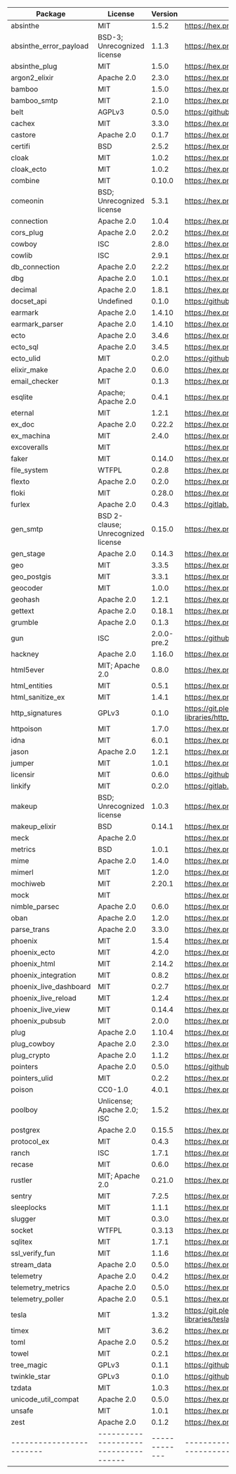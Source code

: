 
| Package                | License                            | Version     | Link                                                                |
|------------------------|------------------------------------|-------------|---------------------------------------------------------------------|
| absinthe               | MIT                                | 1.5.2       | https://hex.pm/packages/absinthe                                    |
| absinthe_error_payload | BSD-3; Unrecognized license        | 1.1.3       | https://hex.pm/packages/absinthe_error_payload                      |
| absinthe_plug          | MIT                                | 1.5.0       | https://hex.pm/packages/absinthe_plug                               |
| argon2_elixir          | Apache 2.0                         | 2.3.0       | https://hex.pm/packages/argon2_elixir                               |
| bamboo                 | MIT                                | 1.5.0       | https://hex.pm/packages/bamboo                                      |
| bamboo_smtp            | MIT                                | 2.1.0       | https://hex.pm/packages/bamboo_smtp                                 |
| belt                   | AGPLv3                             | 0.5.0       | https://github.com/commonspub/belt                                  |
| cachex                 | MIT                                | 3.3.0       | https://hex.pm/packages/cachex                                      |
| castore                | Apache 2.0                         | 0.1.7       | https://hex.pm/packages/castore                                     |
| certifi                | BSD                                | 2.5.2       | https://hex.pm/packages/certifi                                     |
| cloak                  | MIT                                | 1.0.2       | https://hex.pm/packages/cloak                                       |
| cloak_ecto             | MIT                                | 1.0.2       | https://hex.pm/packages/cloak_ecto                                  |
| combine                | MIT                                | 0.10.0      | https://hex.pm/packages/combine                                     |
| comeonin               | BSD; Unrecognized license          | 5.3.1       | https://hex.pm/packages/comeonin                                    |
| connection             | Apache 2.0                         | 1.0.4       | https://hex.pm/packages/connection                                  |
| cors_plug              | Apache 2.0                         | 2.0.2       | https://hex.pm/packages/cors_plug                                   |
| cowboy                 | ISC                                | 2.8.0       | https://hex.pm/packages/cowboy                                      |
| cowlib                 | ISC                                | 2.9.1       | https://hex.pm/packages/cowlib                                      |
| db_connection          | Apache 2.0                         | 2.2.2       | https://hex.pm/packages/db_connection                               |
| dbg                    | Apache 2.0                         | 1.0.1       | https://hex.pm/packages/dbg                                         |
| decimal                | Apache 2.0                         | 1.8.1       | https://hex.pm/packages/decimal                                     |
| docset_api             | Undefined                          | 0.1.0       | https://github.com/mayel/hexdocs_docset_api.git                     |
| earmark                | Apache 2.0                         | 1.4.10      | https://hex.pm/packages/earmark                                     |
| earmark_parser         | Apache 2.0                         | 1.4.10      | https://hex.pm/packages/earmark_parser                              |
| ecto                   | Apache 2.0                         | 3.4.6       | https://hex.pm/packages/ecto                                        |
| ecto_sql               | Apache 2.0                         | 3.4.5       | https://hex.pm/packages/ecto_sql                                    |
| ecto_ulid              | MIT                                | 0.2.0       | https://github.com/irresponsible/ecto-ulid                          |
| elixir_make            | Apache 2.0                         | 0.6.0       | https://hex.pm/packages/elixir_make                                 |
| email_checker          | MIT                                | 0.1.3       | https://hex.pm/packages/email_checker                               |
| esqlite                | Apache; Apache 2.0                 | 0.4.1       | https://hex.pm/packages/esqlite                                     |
| eternal                | MIT                                | 1.2.1       | https://hex.pm/packages/eternal                                     |
| ex_doc                 | Apache 2.0                         | 0.22.2      | https://hex.pm/packages/ex_doc                                      |
| ex_machina             | MIT                                | 2.4.0       | https://hex.pm/packages/ex_machina                                  |
| excoveralls            | MIT                                |             | https://hex.pm/packages/excoveralls                                 |
| faker                  | MIT                                | 0.14.0      | https://hex.pm/packages/faker                                       |
| file_system            | WTFPL                              | 0.2.8       | https://hex.pm/packages/file_system                                 |
| flexto                 | Apache 2.0                         | 0.2.0       | https://hex.pm/packages/flexto                                      |
| floki                  | MIT                                | 0.28.0      | https://hex.pm/packages/floki                                       |
| furlex                 | Apache 2.0                         | 0.4.3       | https://gitlab.com/moodlenet/servers/furlex                         |
| gen_smtp               | BSD 2-clause; Unrecognized license | 0.15.0      | https://hex.pm/packages/gen_smtp                                    |
| gen_stage              | Apache 2.0                         | 0.14.3      | https://hex.pm/packages/gen_stage                                   |
| geo                    | MIT                                | 3.3.5       | https://hex.pm/packages/geo                                         |
| geo_postgis            | MIT                                | 3.3.1       | https://hex.pm/packages/geo_postgis                                 |
| geocoder               | MIT                                | 1.0.0       | https://hex.pm/packages/geocoder                                    |
| geohash                | Apache 2.0                         | 1.2.1       | https://hex.pm/packages/geohash                                     |
| gettext                | Apache 2.0                         | 0.18.1      | https://hex.pm/packages/gettext                                     |
| grumble                | Apache 2.0                         | 0.1.3       | https://hex.pm/packages/grumble                                     |
| gun                    | ISC                                | 2.0.0-pre.2 | https://github.com/ninenines/gun.git                                |
| hackney                | Apache 2.0                         | 1.16.0      | https://hex.pm/packages/hackney                                     |
| html5ever              | MIT; Apache 2.0                    | 0.8.0       | https://hex.pm/packages/html5ever                                   |
| html_entities          | MIT                                | 0.5.1       | https://hex.pm/packages/html_entities                               |
| html_sanitize_ex       | MIT                                | 1.4.1       | https://hex.pm/packages/html_sanitize_ex                            |
| http_signatures        | GPLv3                              | 0.1.0       | https://git.pleroma.social/pleroma/elixir-libraries/http_signatures |
| httpoison              | MIT                                | 1.7.0       | https://hex.pm/packages/httpoison                                   |
| idna                   | MIT                                | 6.0.1       | https://hex.pm/packages/idna                                        |
| jason                  | Apache 2.0                         | 1.2.1       | https://hex.pm/packages/jason                                       |
| jumper                 | MIT                                | 1.0.1       | https://hex.pm/packages/jumper                                      |
| licensir               | MIT                                | 0.6.0       | https://github.com/mayel/licensir                                   |
| linkify                | MIT                                | 0.2.0       | https://gitlab.com/CommonsPub/linkify.git                           |
| makeup                 | BSD; Unrecognized license          | 1.0.3       | https://hex.pm/packages/makeup                                      |
| makeup_elixir          | BSD                                | 0.14.1      | https://hex.pm/packages/makeup_elixir                               |
| meck                   | Apache 2.0                         |             | https://hex.pm/packages/meck                                        |
| metrics                | BSD                                | 1.0.1       | https://hex.pm/packages/metrics                                     |
| mime                   | Apache 2.0                         | 1.4.0       | https://hex.pm/packages/mime                                        |
| mimerl                 | MIT                                | 1.2.0       | https://hex.pm/packages/mimerl                                      |
| mochiweb               | MIT                                | 2.20.1      | https://hex.pm/packages/mochiweb                                    |
| mock                   | MIT                                |             | https://hex.pm/packages/mock                                        |
| nimble_parsec          | Apache 2.0                         | 0.6.0       | https://hex.pm/packages/nimble_parsec                               |
| oban                   | Apache 2.0                         | 1.2.0       | https://hex.pm/packages/oban                                        |
| parse_trans            | Apache 2.0                         | 3.3.0       | https://hex.pm/packages/parse_trans                                 |
| phoenix                | MIT                                | 1.5.4       | https://hex.pm/packages/phoenix                                     |
| phoenix_ecto           | MIT                                | 4.2.0       | https://hex.pm/packages/phoenix_ecto                                |
| phoenix_html           | MIT                                | 2.14.2      | https://hex.pm/packages/phoenix_html                                |
| phoenix_integration    | MIT                                | 0.8.2       | https://hex.pm/packages/phoenix_integration                         |
| phoenix_live_dashboard | MIT                                | 0.2.7       | https://hex.pm/packages/phoenix_live_dashboard                      |
| phoenix_live_reload    | MIT                                | 1.2.4       | https://hex.pm/packages/phoenix_live_reload                         |
| phoenix_live_view      | MIT                                | 0.14.4      | https://hex.pm/packages/phoenix_live_view                           |
| phoenix_pubsub         | MIT                                | 2.0.0       | https://hex.pm/packages/phoenix_pubsub                              |
| plug                   | Apache 2.0                         | 1.10.4      | https://hex.pm/packages/plug                                        |
| plug_cowboy            | Apache 2.0                         | 2.3.0       | https://hex.pm/packages/plug_cowboy                                 |
| plug_crypto            | Apache 2.0                         | 1.1.2       | https://hex.pm/packages/plug_crypto                                 |
| pointers               | Apache 2.0                         | 0.5.0       | https://github.com/commonspub/pointers.git                          |
| pointers_ulid          | MIT                                | 0.2.2       | https://hex.pm/packages/pointers_ulid                               |
| poison                 | CC0-1.0                            | 4.0.1       | https://hex.pm/packages/poison                                      |
| poolboy                | Unlicense; Apache 2.0; ISC         | 1.5.2       | https://hex.pm/packages/poolboy                                     |
| postgrex               | Apache 2.0                         | 0.15.5      | https://hex.pm/packages/postgrex                                    |
| protocol_ex            | MIT                                | 0.4.3       | https://hex.pm/packages/protocol_ex                                 |
| ranch                  | ISC                                | 1.7.1       | https://hex.pm/packages/ranch                                       |
| recase                 | MIT                                | 0.6.0       | https://hex.pm/packages/recase                                      |
| rustler                | MIT; Apache 2.0                    | 0.21.0      | https://hex.pm/packages/rustler                                     |
| sentry                 | MIT                                | 7.2.5       | https://hex.pm/packages/sentry                                      |
| sleeplocks             | MIT                                | 1.1.1       | https://hex.pm/packages/sleeplocks                                  |
| slugger                | MIT                                | 0.3.0       | https://hex.pm/packages/slugger                                     |
| socket                 | WTFPL                              | 0.3.13      | https://hex.pm/packages/socket                                      |
| sqlitex                | MIT                                | 1.7.1       | https://hex.pm/packages/sqlitex                                     |
| ssl_verify_fun         | MIT                                | 1.1.6       | https://hex.pm/packages/ssl_verify_fun                              |
| stream_data            | Apache 2.0                         | 0.5.0       | https://hex.pm/packages/stream_data                                 |
| telemetry              | Apache 2.0                         | 0.4.2       | https://hex.pm/packages/telemetry                                   |
| telemetry_metrics      | Apache 2.0                         | 0.5.0       | https://hex.pm/packages/telemetry_metrics                           |
| telemetry_poller       | Apache 2.0                         | 0.5.1       | https://hex.pm/packages/telemetry_poller                            |
| tesla                  | MIT                                | 1.3.2       | https://git.pleroma.social/pleroma/elixir-libraries/tesla.git       |
| timex                  | MIT                                | 3.6.2       | https://hex.pm/packages/timex                                       |
| toml                   | Apache 2.0                         | 0.5.2       | https://hex.pm/packages/toml                                        |
| towel                  | MIT                                | 0.2.1       | https://hex.pm/packages/towel                                       |
| tree_magic             | GPLv3                              | 0.1.1       | https://github.com/commonspub/tree_magic.ex                         |
| twinkle_star           | GPLv3                              | 0.1.0       | https://github.com/commonspub/twinkle_star                          |
| tzdata                 | MIT                                | 1.0.3       | https://hex.pm/packages/tzdata                                      |
| unicode_util_compat    | Apache 2.0                         | 0.5.0       | https://hex.pm/packages/unicode_util_compat                         |
| unsafe                 | MIT                                | 1.0.1       | https://hex.pm/packages/unsafe                                      |
| zest                   | Apache 2.0                         | 0.1.2       | https://hex.pm/packages/zest                                        |
|------------------------|------------------------------------|-------------|---------------------------------------------------------------------|
